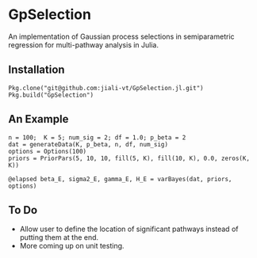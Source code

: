 # GpSelection
An implementation of Gaussian process selections in semiparametric regression for multi-pathway analysis in Julia.

## Installation

```
Pkg.clone("git@github.com:jiali-vt/GpSelection.jl.git")
Pkg.build("GpSelection")
```

## An Example
```
n = 100;  K = 5; num_sig = 2; df = 1.0; p_beta = 2
dat = generateData(K, p_beta, n, df, num_sig)
options = Options(100)
priors = PriorPars(5, 10, 10, fill(5, K), fill(10, K), 0.0, zeros(K, K))

@elapsed beta_E, sigma2_E, gamma_E, H_E = varBayes(dat, priors, options)

```       

## To Do
* Allow user to define the location of significant pathways instead of putting them at the end.
* More coming up on unit testing.
